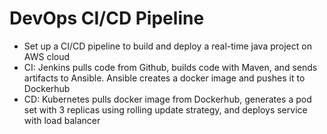 # DevOps CI/CD Pipeline

- Set up a CI/CD pipeline to build and deploy a real-time java project on AWS cloud
- CI: Jenkins pulls code from Github, builds code with Maven, and sends artifacts to Ansible. Ansible creates a docker image and pushes it to Dockerhub
- CD: Kubernetes pulls docker image from Dockerhub, generates a pod set with 3 replicas using rolling update strategy, and deploys service with load balancer
